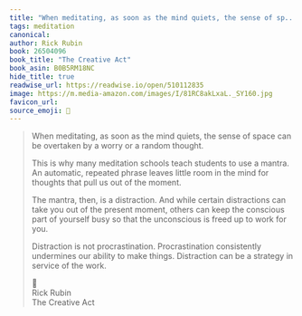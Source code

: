 ```yaml
---
title: "When meditating, as soon as the mind quiets, the sense of sp..."
tags: meditation
canonical: 
author: Rick Rubin
book: 26504096
book_title: "The Creative Act"
book_asin: B0B5RM18NC
hide_title: true
readwise_url: https://readwise.io/open/510112835
image: https://m.media-amazon.com/images/I/81RC8akLxaL._SY160.jpg
favicon_url: 
source_emoji: 📕
---
```


> When meditating, as soon as the mind quiets, the sense of space can be overtaken by a worry or a random thought.
> 
> This is why many meditation schools teach students to use a mantra. An automatic, repeated phrase leaves little room in the mind for thoughts that pull us out of the moment.
> 
> The mantra, then, is a distraction. And while certain distractions can take you out of the present moment, others can keep the conscious part of yourself busy so that the unconscious is freed up to work for you. 
> 
> Distraction is not procrastination. Procrastination consistently undermines our ability to make things. Distraction can be a strategy in service of the work.
> <div class="quoteback-footer"><div class="quoteback-avatar"><span class="mini-emoji"> 📕</span></div><div class="quoteback-metadata"><div class="metadata-inner"><span style="display:none">FROM:</span><div aria-label="Rick Rubin" class="quoteback-author"> Rick Rubin</div><div aria-label="The Creative Act" class="quoteback-title"> The Creative Act</div></div></div></div>